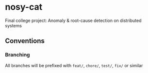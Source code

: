 # nosy-cat

Final college project: Anomaly &amp; root-cause detection on distributed systems

## Conventions

### Branching

All branches will be prefixed with `feat/`, `chore/`, `test/`, `fix/` or similar
